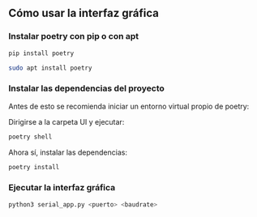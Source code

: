 ## Cómo usar la interfaz gráfica

### Instalar poetry con pip o con apt

```bash
pip install poetry
```

```bash
sudo apt install poetry
```

### Instalar las dependencias del proyecto

Antes de esto se recomienda iniciar un entorno virtual propio de poetry:

Dirigirse a la carpeta UI y ejecutar:

```bash
poetry shell
```

Ahora sí, instalar las dependencias:

```bash
poetry install
```

### Ejecutar la interfaz gráfica

```bash
python3 serial_app.py <puerto> <baudrate>
```
